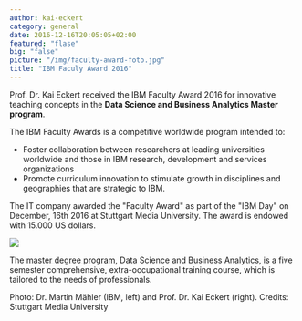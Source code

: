 ```yaml
---
author: kai-eckert
category: general
date: 2016-12-16T20:05:05+02:00
featured: "flase"
big: "false"
picture: "/img/faculty-award-foto.jpg"
title: "IBM Faculy Award 2016"
---
```

Prof. Dr. Kai Eckert received the IBM Faculty Award 2016 for innovative teaching concepts in the **Data Science and Business Analytics Master program**.
<!--more-->

The IBM Faculty Awards is a competitive worldwide program intended to:

- Foster collaboration between researchers at leading universities worldwide and those in IBM research, development and services organizations
- Promote curriculum innovation to stimulate growth in disciplines and geographies that are strategic to IBM.


The IT company awarded the "Faculty Award" as part of the "IBM Day" on December, 16th 2016 at Stuttgart Media University. The award is endowed with 15.000 US dollars.


![](/img/faculty-award.png)

The [master degree program](https://www.hdm-stuttgart.de/ds/en/index), Data Science and Business Analytics, is a five semester comprehensive, extra-occupational training course, which is tailored to the needs of professionals.


Photo: Dr. Martin Mähler (IBM, left) and Prof. Dr. Kai Eckert (right). Credits: Stuttgart Media University
